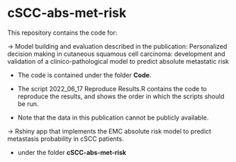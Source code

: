 # cSCC-abs-met-risk

This repository contains the code for:

-> Model building and evaluation described in the publication: Personalized decision making in cutaneous squamous cell carcinoma: development and validation of a clinico-pathological model to predict absolute metastatic risk

 * The code is contained under the folder **Code**. 
 * The script 2022_06_17 Reproduce Results.R contains the code to reproduce the results, and shows the order in which the scripts should be run.
 
 * Note that the data in this publication cannot be publicly available.

-> Rshiny app that implements the EMC absolute risk model to predict metastasis probability in cSCC patients. 

* under the folder **cSCC-abs-met-risk**
